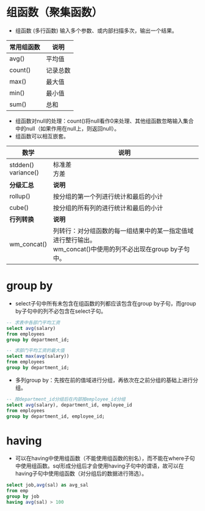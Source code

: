 # 组函数（聚集函数）

-  组函数 (多行函数) 输入多个参数、或内部扫描多次，输出一个结果。

| 常用组函数 | 说明     |
| ---------- | -------- |
| avg()      | 平均值   |
| count()    | 记录总数 |
| max()      | 最大值   |
| min()      | 最小值   |
| sum()      | 总和     |

- 组函数对null的处理：count()将null看作0来处理、其他组函数忽略输入集合中的null（如果作用在null上，则返回null）。
- 组函数可以相互嵌套。

| 数学                     | 说明                                                         |
| ------------------------ | ------------------------------------------------------------ |
| stdden()<br />variance() | 标准差<br />方差                                             |
| **分级汇总**             | **说明**                                                     |
| rollup()                 | 按分组的第一个列进行统计和最后的小计                         |
| cube()                   | 按分组的所有列的进行统计和最后的小计                         |
| **行列转换**             | **说明**                                                     |
| wm_concat()              | 列转行：对分组函数的每一组结果中的某一指定值域进行整行输出。<br />wm_concat()中使用的列不必出现在group by子句中。 |

# group by

- select子句中所有未包含在组函数的列都应该包含在group by子句，而group by子句中的列不必包含在select子句。

```sql
-- 求表中各部门平均工资
select avg(salary)
from employees
group by department_id;

-- 求部门平均工资的最大值
select max(avg(salary))
from employees
group by department_id;
```

- 多列group by：先按在前的值域进行分组，再依次在之前分组的基础上进行分组。

```sql
-- 按department_id分组后在内部按employee_id分组
select avg(salary), department_id, employee_id
from employees
group by department_id, employee_id;
```

# having

- 可以在having中使用组函数（不能使用组函数的别名），而不能在where子句中使用组函数。sql形成分组后才会使用having子句中的谓语，故可以在having子句中使用组函数（对分组后的数据进行筛选）。

```sql
select job,avg(sal) as avg_sal
from emp
group by job
having avg(sal) > 100
```
